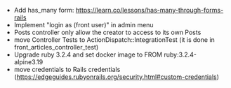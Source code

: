- Add has_many form: https://learn.co/lessons/has-many-through-forms-rails
- Implement "login as (front user)" in admin menu
- Posts controller only allow the creator to access to its own Posts
- move Controller Tests to ActionDispatch::IntegrationTest (it is done in front_articles_controller_test)
- Upgrade ruby 3.2.4 and set docker image to FROM ruby:3.2.4-alpine3.19
- move credentials to Rails credentials (https://edgeguides.rubyonrails.org/security.html#custom-credentials)

